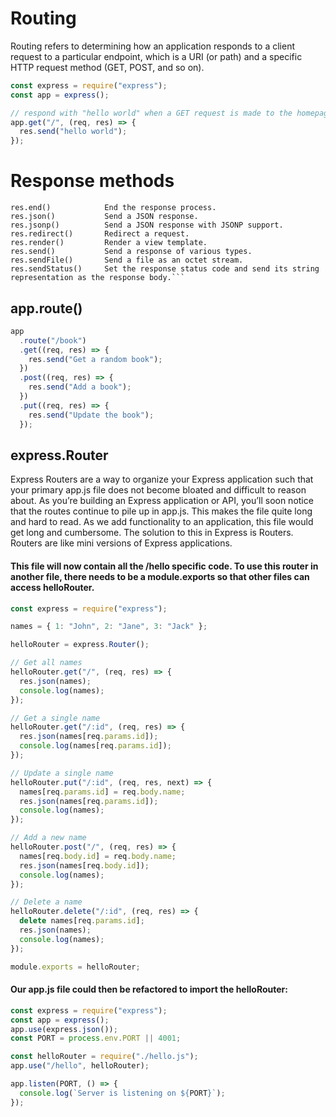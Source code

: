 # Routing

Routing refers to determining how an application responds to a client request to a particular endpoint, which is a URI (or path) and a specific HTTP request method (GET, POST, and so on).

```js
const express = require("express");
const app = express();

// respond with "hello world" when a GET request is made to the homepage
app.get("/", (req, res) => {
  res.send("hello world");
});
```

# Response methods

````res.download() Prompt a file to be downloaded.
res.end()            End the response process.
res.json()           Send a JSON response.
res.jsonp()          Send a JSON response with JSONP support.
res.redirect()       Redirect a request.
res.render()         Render a view template.
res.send()           Send a response of various types.
res.sendFile()       Send a file as an octet stream.
res.sendStatus()     Set the response status code and send its string    representation as the response body.```
````

## app.route()

```js
app
  .route("/book")
  .get((req, res) => {
    res.send("Get a random book");
  })
  .post((req, res) => {
    res.send("Add a book");
  })
  .put((req, res) => {
    res.send("Update the book");
  });
```

## express.Router

Express Routers are a way to organize your Express application such that your primary app.js file does not become bloated and difficult to reason about. As you’re building an Express application or API, you’ll soon notice that the routes continue to pile up in app.js. This makes the file quite long and hard to read. As we add functionality to an application, this file would get long and cumbersome. The solution to this in Express is Routers. Routers are like mini versions of Express applications.

#### This file will now contain all the /hello specific code. To use this router in another file, there needs to be a module.exports so that other files can access helloRouter.

```js
const express = require("express");

names = { 1: "John", 2: "Jane", 3: "Jack" };

helloRouter = express.Router();

// Get all names
helloRouter.get("/", (req, res) => {
  res.json(names);
  console.log(names);
});

// Get a single name
helloRouter.get("/:id", (req, res) => {
  res.json(names[req.params.id]);
  console.log(names[req.params.id]);
});

// Update a single name
helloRouter.put("/:id", (req, res, next) => {
  names[req.params.id] = req.body.name;
  res.json(names[req.params.id]);
  console.log(names);
});

// Add a new name
helloRouter.post("/", (req, res) => {
  names[req.body.id] = req.body.name;
  res.json(names[req.body.id]);
  console.log(names);
});

// Delete a name
helloRouter.delete("/:id", (req, res) => {
  delete names[req.params.id];
  res.json(names);
  console.log(names);
});

module.exports = helloRouter;
```

#### Our app.js file could then be refactored to import the helloRouter:

```js
const express = require("express");
const app = express();
app.use(express.json());
const PORT = process.env.PORT || 4001;

const helloRouter = require("./hello.js");
app.use("/hello", helloRouter);

app.listen(PORT, () => {
  console.log(`Server is listening on ${PORT}`);
});
```
